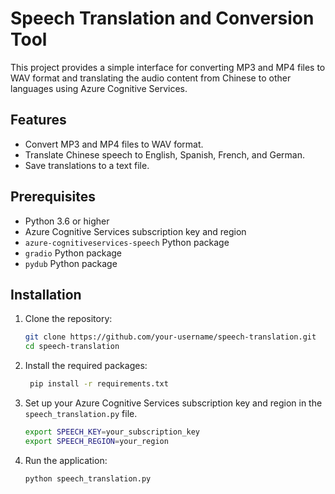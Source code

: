 # Speech Translation and Conversion Tool

This project provides a simple interface for converting MP3 and MP4 files to WAV format and translating the audio content from Chinese to other languages using Azure Cognitive Services.

## Features

- Convert MP3 and MP4 files to WAV format.
- Translate Chinese speech to English, Spanish, French, and German.
- Save translations to a text file.

## Prerequisites

- Python 3.6 or higher
- Azure Cognitive Services subscription key and region
- `azure-cognitiveservices-speech` Python package
- `gradio` Python package
- `pydub` Python package

## Installation

1. Clone the repository:
   ```bash
   git clone https://github.com/your-username/speech-translation.git
   cd speech-translation

2. Install the required packages:
   ```bash
    pip install -r requirements.txt

3. Set up your Azure Cognitive Services subscription key and region in the `speech_translation.py` file.
    ```bash
    export SPEECH_KEY=your_subscription_key
    export SPEECH_REGION=your_region

4. Run the application:
   ```bash
   python speech_translation.py